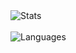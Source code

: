 <picture>
  <source media="(prefers-color-scheme: dark)" srcset="https://github-readme-stats.vercel.app/api?username=henryli17&show_icons=true&count_private=true&theme=midnight-purple">
  <source media="(prefers-color-scheme: light)" srcset="https://github-readme-stats.vercel.app/api?username=henryli17&show_icons=true&count_private=true&theme=graywhite">
  <img alt="Stats">
</picture>

<br>
<br>

<picture>
  <source media="(prefers-color-scheme: dark)" srcset="https://github-readme-stats.vercel.app/api/top-langs/?username=henryli17&theme=midnight-purple&layout=compact&exclude_repo=repo,henryli17.github.io&langs_count=6&hide=css,makefile,applescript,shell,hack,dockerfile">
  <source media="(prefers-color-scheme: light)" srcset="https://github-readme-stats.vercel.app/api/top-langs/?username=henryli17&theme=graywhite&layout=compact&exclude_repo=repo,henryli17.github.io&langs_count=6&hide=css,makefile,applescript,shell,hack,dockerfile">
  <img alt="Languages">
</picture>
